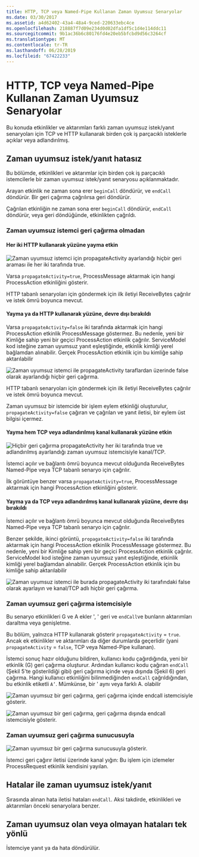 ```yaml
---
title: HTTP, TCP veya Named-Pipe Kullanan Zaman Uyumsuz Senaryolar
ms.date: 03/30/2017
ms.assetid: a4d62402-43a4-48a4-9ced-220633ebc4ce
ms.openlocfilehash: 218887f7d09e234d0d02dfa1df5c1d4e114ddc11
ms.sourcegitcommit: 9b1ac36b6c80176fd4e20eb5bfcbd9d56c3264cf
ms.translationtype: MT
ms.contentlocale: tr-TR
ms.lasthandoff: 06/28/2019
ms.locfileid: "67422233"
---
```

# <a name="asynchronous-scenarios-using-http-tcp-or-named-pipe"></a>HTTP, TCP veya Named-Pipe Kullanan Zaman Uyumsuz Senaryolar
Bu konuda etkinlikler ve aktarımları farklı zaman uyumsuz istek/yanıt senaryoları için TCP ve HTTP kullanarak birden çok iş parçacıklı isteklerle açıklar veya adlandırılmış.  
  
## <a name="asynchronous-requestreply-without-errors"></a>Zaman uyumsuz istek/yanıt hatasız  
 Bu bölümde, etkinlikleri ve aktarımlar için birden çok iş parçacıklı istemcilerle bir zaman uyumsuz istek/yanıt senaryosu açıklanmaktadır.  
  
 Arayan etkinlik ne zaman sona erer `beginCall` döndürür, ve `endCall` döndürür. Bir geri çağırma çağrılırsa geri döndürür.  
  
 Çağrılan etkinliğin ne zaman sona erer `beginCall` döndürür, `endCall` döndürür, veya geri döndüğünde, etkinlikten çağrıldı.  
  
### <a name="asynchronous-client-without-callback"></a>Zaman uyumsuz istemci geri çağırma olmadan  
  
#### <a name="propagation-is-enabled-on-both-sides-using-http"></a>Her iki HTTP kullanarak yüzüne yayma etkin  
 ![Zaman uyumsuz istemci için propagateActivity ayarlandığı hiçbir geri araması ile her iki tarafında true.](./media/asynchronous-scenarios-using-http-tcp-or-named-pipe/asynchronous-client-no-callback.gif)   
  
 Varsa `propagateActivity=true`, ProcessMessage aktarmak için hangi ProcessAction etkinliğini gösterir.  
  
 HTTP tabanlı senaryoları için göndermek için ilk iletiyi ReceiveBytes çağrılır ve istek ömrü boyunca mevcut.  
  
#### <a name="propagation-is-disabled-on-either-sides-using-http"></a>Yayma ya da HTTP kullanarak yüzüne, devre dışı bırakıldı  
 Varsa `propagateActivity=false` iki tarafında aktarmak için hangi ProcessAction etkinlik ProcessMessage göstermez. Bu nedenle, yeni bir Kimliğe sahip yeni bir geçici ProcessAction etkinlik çağrılır. ServiceModel kod isteğine zaman uyumsuz yanıt eşleştiğinde, etkinlik kimliği yerel bağlamdan alınabilir. Gerçek ProcessAction etkinlik için bu kimliğe sahip aktarılabilir  
  
 ![Zaman uyumsuz istemci ile propagateActivity taraflardan üzerinde false olarak ayarlandığı hiçbir geri çağırma.](./media/asynchronous-scenarios-using-http-tcp-or-named-pipe/asynchronous-scenario-propagation-disabled-either-side.gif)  
    
 HTTP tabanlı senaryoları için göndermek için ilk iletiyi ReceiveBytes çağrılır ve istek ömrü boyunca mevcut.  
  
 Zaman uyumsuz bir istemcide bir işlem eylem etkinliği oluşturulur, `propagateActivity=false` çağıran ve çağrılan ve yanıt iletisi, bir eylem üst bilgisi içermez.  
  
#### <a name="propagation-is-enabled-on-both-sides-using-tcp-or-named-pipe"></a>Yayma hem TCP veya adlandırılmış kanal kullanarak yüzüne etkin  
 ![Hiçbir geri çağırma propagateActivity her iki tarafında true ve adlandırılmış ayarlandığı zaman uyumsuz istemcisiyle kanal/TCP.](./media/asynchronous-scenarios-using-http-tcp-or-named-pipe/asynchronous-scenario-propagation-enabled-using-tcp.gif)  
  
 İstemci açılır ve bağlantı ömrü boyunca mevcut olduğunda ReceiveBytes Named-Pipe veya TCP tabanlı senaryo için çağrılır.  
  
 İlk görüntüye benzer varsa `propagateActivity=true`, ProcessMessage aktarmak için hangi ProcessAction etkinliğini gösterir.  
  
#### <a name="propagation-is-disabled-on-either-sides-using-tcp-or-named-pipe"></a>Yayma ya da TCP veya adlandırılmış kanal kullanarak yüzüne, devre dışı bırakıldı  
 İstemci açılır ve bağlantı ömrü boyunca mevcut olduğunda ReceiveBytes Named-Pipe veya TCP tabanlı senaryo için çağrılır.  
  
 Benzer şekilde, ikinci görüntü, `propagateActivity=false` iki tarafında aktarmak için hangi ProcessAction etkinlik ProcessMessage göstermez. Bu nedenle, yeni bir Kimliğe sahip yeni bir geçici ProcessAction etkinlik çağrılır. ServiceModel kod isteğine zaman uyumsuz yanıt eşleştiğinde, etkinlik kimliği yerel bağlamdan alınabilir. Gerçek ProcessAction etkinlik için bu kimliğe sahip aktarılabilir  
  
 ![Zaman uyumsuz istemci ile burada propagateActivity iki tarafındaki false olarak ayarlayın ve kanal/TCP adlı hiçbir geri çağırma.](./media/asynchronous-scenarios-using-http-tcp-or-named-pipe/asynchronous-scenario-propagation-disabled-using-tcp.gif)  
    
### <a name="asynchronous-client-with-callback"></a>Zaman uyumsuz geri çağırma istemcisiyle  
 Bu senaryo etkinlikleri G ve A ekler ', ' geri ve `endCall`ve bunların aktarımları daraltma veya genişletme.  
  
 Bu bölüm, yalnızca HTTP kullanarak gösterir `propagateActivity` = `true`. Ancak ek etkinlikler ve aktarımları da diğer durumlarda geçerlidir (yani `propagateActivity` = `false`, TCP veya Named-Pipe kullanan).  
  
 İstemci sonuç hazır olduğunu bildiren, kullanıcı kodu çağırdığında, yeni bir etkinlik (G) geri çağırma oluşturur. Ardından kullanıcı kodu çağıran `endCall` (Şekil 5'te gösterildiği gibi) geri çağırma içinde veya dışında (Şekil 6) geri çağırma. Hangi kullanıcı etkinliğini bilinmediğinden `endCall` çağrıldığından, bu etkinlik etiketli `A’`. Mümkünse, bir ' aynı veya farklı A. olabilir  
  
 ![Zaman uyumsuz bir geri çağırma, geri çağırma içinde endcall istemcisiyle gösterir.](./media/asynchronous-scenarios-using-http-tcp-or-named-pipe/asynchronous-client-callback-endcall-in-callback.gif)  
    
 ![Zaman uyumsuz bir geri çağırma, geri çağırma dışında endcall istemcisiyle gösterir.](./media/asynchronous-scenarios-using-http-tcp-or-named-pipe/asynchronous-client-callback-endcall-outside-callback.gif)  
    
### <a name="asynchronous-server-with-callback"></a>Zaman uyumsuz geri çağırma sunucusuyla  
 ![Zaman uyumsuz bir geri çağırma sunucusuyla gösterir.](./media/asynchronous-scenarios-using-http-tcp-or-named-pipe/asynchronous-server-callback.gif)  
    
 İstemci geri çağırır iletisi üzerinde kanal yığın: Bu işlem için izlemeler ProcessRequest etkinlik kendisini yayılan.  
  
## <a name="asynchronous-requestreply-with-errors"></a>Hatalar ile zaman uyumsuz istek/yanıt  
 Sırasında alınan hata iletisi hataları `endCall`. Aksi takdirde, etkinlikleri ve aktarımları önceki senaryolara benzer.  
  
## <a name="asynchronous-one-way-with-or-without-errors"></a>Zaman uyumsuz olan veya olmayan hataları tek yönlü  
 İstemciye yanıt ya da hata döndürülür.
